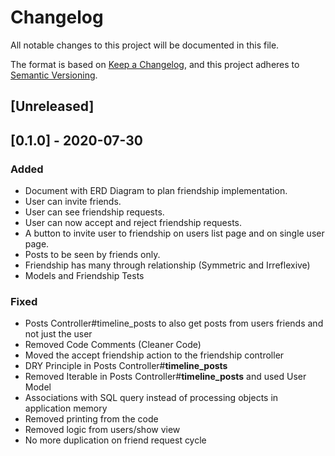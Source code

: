 # Changelog
All notable changes to this project will be documented in this file.

The format is based on [Keep a Changelog](https://keepachangelog.com/en/1.0.0/),
and this project adheres to [Semantic Versioning](https://semver.org/spec/v2.0.0.html).

## [Unreleased]

## [0.1.0] - 2020-07-30
### Added
- Document with ERD Diagram to plan friendship implementation.
- User can invite friends.
- User can see friendship requests.
- User can now accept and reject friendship requests.
- A button to invite user to friendship on users list page and on single user page.
- Posts to be seen by friends only.
- Friendship has many through relationship (Symmetric and Irreflexive)
- Models and Friendship Tests

### Fixed
- Posts Controller#timeline_posts to also get posts from users friends and not just the user
- Removed Code Comments (Cleaner Code)
- Moved the accept friendship action to the friendship controller
- DRY Principle in Posts Controller#**timeline_posts**
- Removed Iterable in Posts Controller#**timeline_posts** and used User Model
- Associations with SQL query instead of processing objects in application memory
- Removed printing from the code
- Removed logic from users/show view
- No more duplication on friend request cycle
